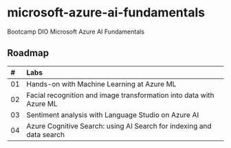 # microsoft-azure-ai-fundamentals
Bootcamp DIO Microsoft Azure AI Fundamentals


## Roadmap
<table>
  <thead>
    <tr align="left">
      <th>#</th>
      <th>Labs</th>
    </tr>
  </thead>
  <tbody align="left">
    <tr>
      <td>01</td>
      <td>Hands-on with Machine Learning at Azure ML</td>
    </tr>
    <tr>
      <td>02</td>
      <td>Facial recognition and image transformation into data with Azure ML</td>
    </tr>
    <tr>
      <td>03</td>
      <td>Sentiment analysis with Language Studio on Azure AI</td>
    </tr>
    <tr>
      <td>04</td>
      <td>Azure Cognitive Search: using AI Search for indexing and data search
      </td>
    </tr>
  </tbody>
  <tfoot></tfoot>
</table>